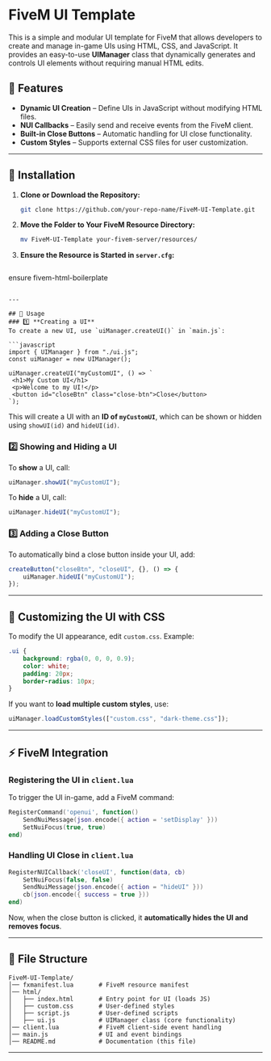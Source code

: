 # FiveM UI Template

This is a simple and modular UI template for FiveM that allows developers to create and manage in-game UIs using HTML, CSS, and JavaScript. It provides an easy-to-use **UIManager** class that dynamically generates and controls UI elements without requiring manual HTML edits.

## 🚀 Features
- **Dynamic UI Creation** – Define UIs in JavaScript without modifying HTML files.
- **NUI Callbacks** – Easily send and receive events from the FiveM client.
- **Built-in Close Buttons** – Automatic handling for UI close functionality.
- **Custom Styles** – Supports external CSS files for user customization.

---

## 📌 Installation
1. **Clone or Download the Repository:**
   ```sh
   git clone https://github.com/your-repo-name/FiveM-UI-Template.git
   ```
2. **Move the Folder to Your FiveM Resource Directory:**
   ```sh
   mv FiveM-UI-Template your-fivem-server/resources/
   ```
3. **Ensure the Resource is Started in `server.cfg`:**
   ```
ensure fivem-html-boilerplate
   ```

---

## 📖 Usage
### 1️⃣ **Creating a UI**
To create a new UI, use `uiManager.createUI()` in `main.js`:

```javascript
import { UIManager } from "./ui.js";
const uiManager = new UIManager();

uiManager.createUI("myCustomUI", () => `
    <h1>My Custom UI</h1>
    <p>Welcome to my UI!</p>
    <button id="closeBtn" class="close-btn">Close</button>
`);
```

This will create a UI with an **ID of `myCustomUI`**, which can be shown or hidden using `showUI(id)` and `hideUI(id)`.

### 2️⃣ **Showing and Hiding a UI**
To **show** a UI, call:
```javascript
uiManager.showUI("myCustomUI");
```
To **hide** a UI, call:
```javascript
uiManager.hideUI("myCustomUI");
```

### 3️⃣ **Adding a Close Button**
To automatically bind a close button inside your UI, add:
```javascript
createButton("closeBtn", "closeUI", {}, () => {
    uiManager.hideUI("myCustomUI");
});
```

---

## 🎨 Customizing the UI with CSS
To modify the UI appearance, edit `custom.css`. Example:
```css
.ui {
    background: rgba(0, 0, 0, 0.9);
    color: white;
    padding: 20px;
    border-radius: 10px;
}
```

If you want to **load multiple custom styles**, use:
```javascript
uiManager.loadCustomStyles(["custom.css", "dark-theme.css"]);
```

---

## ⚡ FiveM Integration
### **Registering the UI in `client.lua`**
To trigger the UI in-game, add a FiveM command:
```lua
RegisterCommand('openui', function()
    SendNuiMessage(json.encode({ action = 'setDisplay' }))
    SetNuiFocus(true, true)
end)
```

### **Handling UI Close in `client.lua`**
```lua
RegisterNUICallback('closeUI', function(data, cb)
    SetNuiFocus(false, false)
    SendNuiMessage(json.encode({ action = "hideUI" }))
    cb(json.encode({ success = true }))
end)
```

Now, when the close button is clicked, it **automatically hides the UI and removes focus**.

---

## 📂 File Structure
```
FiveM-UI-Template/
│── fxmanifest.lua       # FiveM resource manifest
│── html/
│   ├── index.html       # Entry point for UI (loads JS)
│   ├── custom.css       # User-defined styles
│   ├── script.js        # User-defined scripts
│   ├── ui.js            # UIManager class (core functionality)
│── client.lua           # FiveM client-side event handling
│── main.js              # UI and event bindings
│── README.md            # Documentation (this file)
```

---


